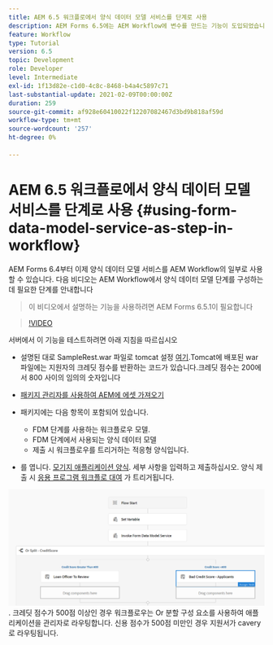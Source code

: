 ```yaml
---
title: AEM 6.5 워크플로에서 양식 데이터 모델 서비스를 단계로 사용
description: AEM Forms 6.5에는 AEM Workflow에 변수를 만드는 기능이 도입되었습니다. AEM Workflow의 "양식 데이터 모델 서비스 호출"을 사용하는 이 새로운 기능은 매우 쉬워졌습니다. 다음 비디오는 AEM Workflow에서 양식 데이터 모델 서비스 호출 사용과 관련된 단계를 설명합니다.
feature: Workflow
type: Tutorial
version: 6.5
topic: Development
role: Developer
level: Intermediate
exl-id: 1f13d82e-c1d0-4c8c-8468-b4a4c5897c71
last-substantial-update: 2021-02-09T00:00:00Z
duration: 259
source-git-commit: af928e60410022f12207082467d3bd9b818af59d
workflow-type: tm+mt
source-wordcount: '257'
ht-degree: 0%

---
```


# AEM 6.5 워크플로에서 양식 데이터 모델 서비스를 단계로 사용 {#using-form-data-model-service-as-step-in-workflow}

AEM Forms 6.4부터 이제 양식 데이터 모델 서비스를 AEM Workflow의 일부로 사용할 수 있습니다. 다음 비디오는 AEM Workflow에서 양식 데이터 모델 단계를 구성하는 데 필요한 단계를 안내합니다

>이 비디오에서 설명하는 기능을 사용하려면 AEM Forms 6.5.1이 필요합니다


>[!VIDEO](https://video.tv.adobe.com/v/28145?quality=12&learn=on)

서버에서 이 기능을 테스트하려면 아래 지침을 따르십시오

* 설명된 대로 SampleRest.war 파일로 tomcat 설정 [여기](https://helpx.adobe.com/experience-manager/kt/forms/using/preparing-datasource-for-form-data-model-tutorial-use.html).Tomcat에 배포된 war 파일에는 지원자의 크레딧 점수를 반환하는 코드가 있습니다.크레딧 점수는 200에서 800 사이의 임의의 숫자입니다

* [패키지 관리자를 사용하여 AEM에 에셋 가져오기](assets/aem65-loanapplication.zip)
* 패키지에는 다음 항목이 포함되어 있습니다.

   * FDM 단계를 사용하는 워크플로우 모델.
   * FDM 단계에서 사용되는 양식 데이터 모델
   * 제출 시 워크플로우를 트리거하는 적응형 양식입니다.
* 를 엽니다. [모기지 애플리케이션 양식](http://localhost:4502/content/dam/formsanddocuments/loanapplication/jcr:content?wcmmode=disabled). 세부 사항을 입력하고 제출하십시오. 양식 제출 시 [응용 프로그램 워크플로 대여](http://http://localhost:4502/editor.html/conf/global/settings/workflow/models/LoanApplication2.html) 가 트리거됩니다.

![ 워크플로우 ](assets/invokefdm651.PNG).
크레딧 점수가 500점 이상인 경우 워크플로우는 Or 분할 구성 요소를 사용하여 애플리케이션을 관리자로 라우팅합니다. 신용 점수가 500점 미만인 경우 지원서가 cavery로 라우팅됩니다.
